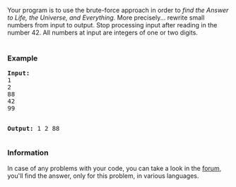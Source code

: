 <p>Your program is to use the brute-force approach in order to <em>find the Answer to Life, the Universe, and Everything.</em> More precisely... rewrite small numbers from input to output. Stop processing input after reading in the number 42. All numbers at input are integers of one or two digits.<br> <br></p>
<h3>Example</h3>
<pre><strong>Input:</strong>
1
2
88
42
99

<strong>Output:</strong>
1
2
88
</pre>

<h3>Information</h3>
<p>In case of any problems with your code, you can take a look in the <a href="http://www.spoj.com/forum/">forum</a>, you'll find the answer, only for this problem, in various languages.</p>